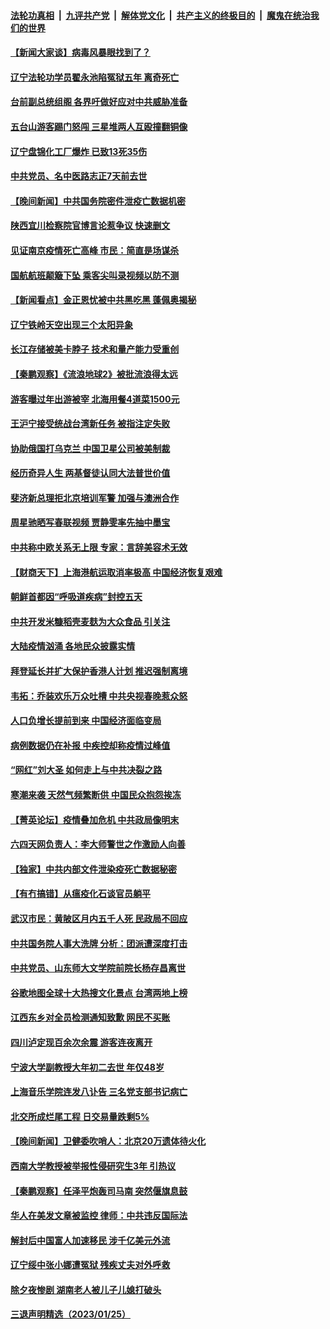 ####  [法轮功真相](../../../../basic/blob/master/README.md?t=01280012) &nbsp;|&nbsp; [九评共产党](../../../../9ping.md/blob/master/README.md?t=01280012) &nbsp;|&nbsp; [解体党文化](../../../../jtdwh.md/blob/master/README.md?t=01280012)  &nbsp;|&nbsp; [共产主义的终极目的](../../../../gczydzjmd.md/blob/master/README.md?t=01280012) &nbsp;|&nbsp; [魔鬼在统治我们的世界](../../../../mgztzwmdsj.md/blob/master/README.md?t=01280012) 

#### [【新闻大家谈】病毒风暴眼找到了？](../pages/nsc413/n13916766.md?t=01280012) 

#### [辽宁法轮功学员翟永池陷冤狱五年 离奇死亡](../pages/nsc413/n13916049.md?t=01280012) 

#### [台前副总统组阁 各界吁做好应对中共威胁准备](../pages/nsc413/n13916413.md?t=01280012) 

#### [五台山游客踢门怒闯 三星堆两人互殴撞翻铜像](../pages/nsc413/n13916683.md?t=01280012) 

#### [辽宁盘锦化工厂爆炸 已致13死35伤](../pages/nsc413/n13916686.md?t=01280012) 

#### [中共党员、名中医路志正7天前去世](../pages/nsc413/n13916608.md?t=01280012) 


#### [【晚间新闻】中共国务院密件泄疫亡数据机密](../pages/nsc413/n13916632.md?t=01280012) 



#### [陕西宜川检察院官博言论惹争议 快速删文](../pages/nsc413/n13916568.md?t=01280012) 

#### [见证南京疫情死亡高峰 市民：简直是场谋杀](../pages/nsc413/n13916564.md?t=01280012) 

#### [国航航班颠簸下坠 乘客尖叫录视频以防不测](../pages/nsc413/n13916575.md?t=01280012) 


#### [【新闻看点】金正恩忧被中共黑吃黑 蓬佩奥揭秘](../pages/nsc413/n13916307.md?t=01280012) 

#### [辽宁铁岭天空出现三个太阳异象](../pages/nsc413/n13916408.md?t=01280012) 

#### [长江存储被美卡脖子 技术和量产能力受重创](../pages/nsc413/n13916234.md?t=01280012) 

#### [【秦鹏观察】《流浪地球2》被批流浪得太远](../pages/nsc413/n13916326.md?t=01280012) 

#### [游客曝过年出游被宰 北海用餐4道菜1500元](../pages/nsc413/n13916367.md?t=01280012) 

#### [王沪宁接受统战台湾新任务 被指注定失败](../pages/nsc413/n13916244.md?t=01280012) 

#### [协助俄国打乌克兰 中国卫星公司被美制裁](../pages/nsc413/n13916289.md?t=01280012) 

#### [经历奇异人生 两基督徒认同大法普世价值](../pages/nsc413/n13916303.md?t=01280012) 

#### [斐济新总理拒北京培训军警 加强与澳洲合作](../pages/nsc413/n13916324.md?t=01280012) 

#### [周星驰晒写春联视频 贾静雯率先抽中墨宝](../pages/nsc413/n13916305.md?t=01280012) 

#### [中共称中欧关系无上限 专家：言辞美容术无效](../pages/nsc413/n13916236.md?t=01280012) 

#### [【财商天下】上海港航运取消率极高 中国经济恢复艰难](../pages/nsc413/n13916276.md?t=01280012) 

#### [朝鲜首都因“呼吸道疾病”封控五天](../pages/nsc413/n13916288.md?t=01280012) 

#### [中共开发米糠稻壳麦麸为大众食品 引关注](../pages/nsc413/n13916260.md?t=01280012) 

#### [大陆疫情汹涌 各地民众披露实情](../pages/nsc413/n13916158.md?t=01280012) 

#### [拜登延长并扩大保护香港人计划 推迟强制离境](../pages/nsc413/n13916205.md?t=01280012) 

#### [韦拓：乔装欢乐万众吐槽 中共央视春晚惹众怒](../pages/nsc413/n13916231.md?t=01280012) 

#### [人口负增长提前到来 中国经济面临变局](../pages/nsc413/n13916215.md?t=01280012) 

#### [病例数据仍在补报 中疾控却称疫情过峰值](../pages/nsc413/n13916164.md?t=01280012) 

#### [“网红”刘大圣  如何走上与中共决裂之路](../pages/nsc413/n13915701.md?t=01280012) 

#### [寒潮来袭 天然气频繁断供 中国民众抱怨挨冻](../pages/nsc413/n13916037.md?t=01280012) 

#### [【菁英论坛】疫情叠加危机 中共政局像明末](../pages/nsc413/n13914887.md?t=01280012) 

#### [六四天网负责人：李大师警世之作激励人向善](../pages/nsc413/n13915946.md?t=01280012) 

#### [【独家】中共内部文件泄染疫死亡数据秘密](../pages/nsc413/n13915199.md?t=01280012) 

#### [【有冇搞错】从瘟疫化石谈官员躺平](../pages/nsc413/n13916064.md?t=01280012) 

#### [武汉市民：黄陂区月内五千人死 民政局不回应](../pages/nsc413/n13916041.md?t=01280012) 

#### [中共国务院人事大洗牌 分析：团派遭深度打击](../pages/nsc413/n13915917.md?t=01280012) 

#### [中共党员、山东师大文学院前院长杨存昌离世](../pages/nsc413/n13915988.md?t=01280012) 

#### [谷歌地图全球十大热搜文化景点 台湾两地上榜](../pages/nsc413/n13915914.md?t=01280012) 

#### [江西东乡对全员检测通知致歉 网民不买账](../pages/nsc413/n13915969.md?t=01280012) 

#### [四川泸定现百余次余震 游客连夜离开](../pages/nsc413/n13915678.md?t=01280012) 

#### [宁波大学副教授大年初二去世 年仅48岁](../pages/nsc413/n13915820.md?t=01280012) 

#### [上海音乐学院连发八讣告 三名党支部书记病亡](../pages/nsc413/n13915906.md?t=01280012) 

#### [北交所成烂尾工程 日交易量跌剩5%](../pages/nsc413/n13915867.md?t=01280012) 



#### [【晚间新闻】卫健委吹哨人：北京20万遗体待火化](../pages/nsc413/n13915794.md?t=01280012) 


#### [西南大学教授被举报性侵研究生3年 引热议](../pages/nsc413/n13915747.md?t=01280012) 

#### [【秦鹏观察】任泽平炮轰司马南 突然偃旗息鼓](../pages/nsc413/n13915618.md?t=01280012) 

#### [华人在美发文章被监控 律师：中共违反国际法](../pages/nsc413/n13915579.md?t=01280012) 


#### [解封后中国富人加速移民 涉千亿美元外流](../pages/nsc413/n13915670.md?t=01280012) 

#### [辽宁绥中张小娜遭冤狱 残疾丈夫对外呼救](../pages/nsc413/n13915683.md?t=01280012) 

#### [除夕夜惨剧 湖南老人被儿子儿媳打破头](../pages/nsc413/n13915407.md?t=01280012) 

#### [三退声明精选（2023/01/25）](../pages/nsc413/n13915699.md?t=01280012) 


